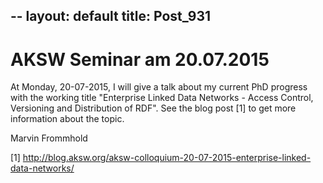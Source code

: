 --
layout: default
title: Post_931
---


# AKSW Seminar am 20.07.2015

At Monday, 20-07-2015, I will give a talk about my current PhD progress with the working title "Enterprise Linked Data Networks - Access Control, Versioning and Distribution of RDF". See the blog post [1] to get more information about the topic.

Marvin Frommhold

[1] http://blog.aksw.org/aksw-colloquium-20-07-2015-enterprise-linked-data-networks/

